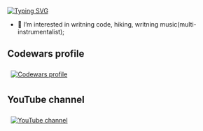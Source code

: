 [![Typing SVG](https://readme-typing-svg.demolab.com?font=Fira+Code&pause=1000&random=false&width=435&lines=%F0%9F%91%8B+Hi)](https://git.io/typing-svg)
- 👀 I’m interested in writning code, hiking, writning music(multi-instrumentalist);

## Codewars profile
<a href="https://www.codewars.com/users/desnicaVe1esa">
  <img align="center" style="margin:0.5rem" src="https://www.codewars.com/users/desnicaVe1esa/badges/large" alt="Codewars profile" />
</a>

## YouTube channel
<a href="https://www.youtube.com/channel/UCdE7vhTg9F_0fpWRMNQ98LA">
  <img align="center" style="margin:0.5rem" src="https://www.budiono.net/wp-content/uploads/2018/01/logo-youtube-hitam-300x156.png" alt="YouTube channel" />
</a>
